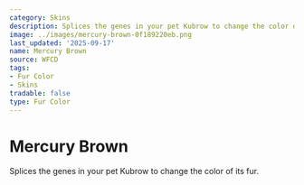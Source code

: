 ```yaml
---
category: Skins
description: Splices the genes in your pet Kubrow to change the color of its fur.
image: ../images/mercury-brown-0f189220eb.png
last_updated: '2025-09-17'
name: Mercury Brown
source: WFCD
tags:
- Fur Color
- Skins
tradable: false
type: Fur Color
---
```


# Mercury Brown

Splices the genes in your pet Kubrow to change the color of its fur.

